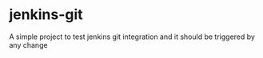 # jenkins-git


A simple project to test jenkins git integration and it should be triggered by any change
